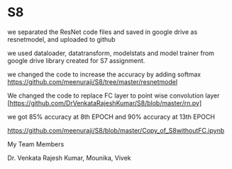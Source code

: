 # S8



we separated the ResNet code files and saved in google drive as resnetmodel, and uploaded to github

we used dataloader, datatransform, modelstats and model trainer from google drive library created for S7 assignment.

we changed the code to increase the accuracy by adding softmax https://github.com/meenuraji/S8/tree/master/resnetmodel

We changed the code to replace FC layer to point wise convolution layer [https://github.com/DrVenkataRajeshKumar/S8/blob/master/rn.py]

we got 85% accuracy at 8th EPOCH and 90% accuracy at 13th EPOCH

https://github.com/meenuraji/S8/blob/master/Copy_of_S8withoutFC.ipynb

My Team Members

Dr. Venkata Rajesh Kumar, Mounika, Vivek
